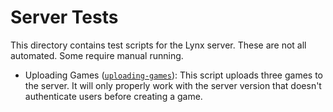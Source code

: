 # Server Tests
This directory contains test scripts for the Lynx server. These are not all automated. Some require manual running.

- Uploading Games ([`uploading-games`](./uploading-games/)): This script uploads three games to the server. It will only properly work with the server version that doesn't authenticate users before creating a game.